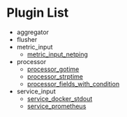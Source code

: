 # Plugin List
- aggregator
- flusher
- metric_input
	- [metric_input_netping](metric_input/metric_input_netping.md)
- processor
	- [processor_gotime](processor/processor_gotime.md)
	- [processor_strptime](processor/processor_strptime.md)
	- [processor_fields_with_condition](processor/processor_fields_with_condition.md)
- service_input
	- [service_docker_stdout](service_input/service_docker_stdout.md)
	- [service_prometheus](service_input/service_prometheus.md)
